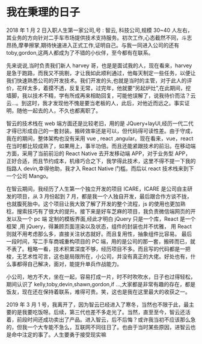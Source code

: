 # 我在秉理的日子

2018 年 1 月 2 日入职人生第一家公司,号 : 智云, 科技公司,规模 30~40 人左右，其业务的方向针对二手车市场提供技术支持服务。初次工作,心态截然不同，斗志昂扬,摩拳擦掌,期待快速进入正式工作,证明自己。与我一同进入公司的还有 toby,gordon,这两人都成为了不错的小伙伴，至今都有在联系。

先来说说,当时负责我们新人 harvey 哥，也是是面试我的人，现在看来，harvey 是急于跑路，而我又不挑剔，才让我如此顺利通过，他每天制定一些任务，以便让我们快速熟悉公司的开发技术。我们开发的头,也就是当时的主管，对于此人的评价，花样太多，着摸不透，反复无常，过完年，他就要“另起炉灶”,在此期间，挖墙脚，我以技术不精，学有所成再来相助回复，可能他误解了，说我待价而沽？云云…。到这时，我才发现他不愧是要当老板的人，此后，对他近而远之。事实证明，随他一起去的人，不久也都离职了。

智云的技术栈在 web 端方面还是比较老旧，用的是 JQuery+layUI,经历一代二代才得已形成自己的一套封装。搬砖效率还是可以，但代码得可读性差。由于守成，我在的期间，整体架构也没有采用 vue , react ,angular。现在看来，vue，react 在当时都比较成熟了，如果用上，事半功倍。而且还能紧跟技术的前沿。在移动端方面，采用了当前前沿的 React Native 去开发移动端 APP，对于业务型 APP，正好合适，而且节约成本，机缘巧合之下，我学得此技术，这里不得不提一下我的指路人 devin,幸得他助，我才入 React Native 门槛。而后以 react 技术栈来到下一个公司 Mango。

在智云期间，我经历了人生第一个独立开发的项目 ICARE，ICARE 是公司自主研发的项目，从 3 月份起到 7 月，都是我一个人独自开发，最后跟合作方谈不拢，也就腹死胎中。这个项目让我大致了解了开发的整个流程，js 的使用也更加熟稔，搜索技巧有了很大的提升。接下来是好车芝麻的项目，我负责微信端网页的开发以及一个 pc 端 定制的模板界面,经此才明白 jQuery 只是一个库，React 是一个框架 ,用 jQuery，得兼顾页面渲染以及状态，组件的封装也并不优雅， 用 React 则就不用考虑那么多，直接关注状态就好。而且复用性，抽象组件比容易。 最后一段时间，写二手车商城重构项目的 PC 端，用的是公司的那一套，搬砖而已，就不表了。粗略一看，技术积累深度不够，经历项目不多。而且写的代码都是一把梭，无艺术性可言，这也是局限所在，小公司，并没有真正的大佬。好处也有，什么事都得自己解决，面对，能提升单兵作战能力。

小公司，地方不大，坐在一起，容易打成一片，时不时吹吹水，日子也过得轻松，期间认识了 kelly,toby,devin,shawn,gordon,if …,大家都是非常有趣的存在，都是饭友，现在还在保持着联系，难得可贵。笑，这也是我在这里最大的收获之一。

2019 年 3 月 1 号，我离开了，因为智云已经进入了寒冬，当然也不限于此，最主要的是我要吃饭呀。后续，第三代也差不多走光了。当然，直至至今，智云还活着，前段时间还成功卖出了产品。进入智云，后不后悔？或许我当初不应该那么急的，但我一个大专能不急么，互联网不同往日了。也由于当时某些原因，进智云也是命中注定的事了。人生要勇于接受现实嘛
